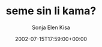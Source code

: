 ---
title: 'seme sin li kama?'
posts: 3
hash: 't43'
author: 'Sonja Elen Kisa'
date: 2002-07-15T17:59:00+00:00
sources:
  - http://forums.tokipona.org/viewtopic.php%3Ft=43.html
---
